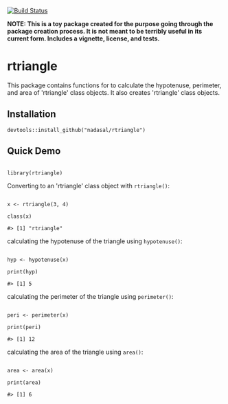 [![Build Status](https://travis-ci.org/nadasal/rtriangle.svg?branch=master)](https://travis-ci.org/nadasal/rtriangle)

**NOTE: This is a toy package created for the purpose going through the package creation process. It is not meant to be terribly useful in its current form. Includes a vignette, license, and tests.**


# rtriangle

This package contains functions for to calculate the hypotenuse, perimeter, and area of 'rtriangle' class objects. It also creates 'rtriangle' class objects.
## Installation

```
devtools::install_github("nadasal/rtriangle")

```

## Quick Demo

```

library(rtriangle)

```

Converting to an 'rtriangle' class object with `rtriangle()`:

```

x <- rtriangle(3, 4)

class(x)

#> [1] "rtriangle"

```

calculating the hypotenuse of the triangle using `hypotenuse()`:

```

hyp <- hypotenuse(x)

print(hyp)

#> [1] 5

```

calculating the perimeter of the triangle using `perimeter()`:

```

peri <- perimeter(x)

print(peri)

#> [1] 12

```

calculating the area of the triangle using `area()`:

```

area <- area(x)

print(area)

#> [1] 6

```
